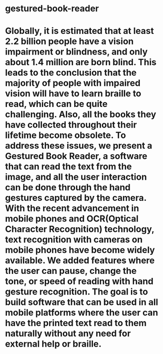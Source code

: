 # gestured-book-reader
# Globally, it is estimated that at least 2.2 billion people have a vision impairment or blindness, and only about 1.4 million are born blind. This leads to the conclusion that the majority of people with impaired vision will have to learn braille to read, which can be quite challenging. Also, all the books they have collected throughout their lifetime become obsolete. To address these issues, we present a Gestured Book Reader, a software that can read the text from the image, and all the user interaction can be done through the hand gestures captured by the camera. With the recent advancement in mobile phones and OCR(Optical Character Recognition) technology, text recognition with cameras on mobile phones have become widely available. We added features where the user can pause, change the tone, or speed of reading with hand gesture recognition. The goal is to build software that can be used in all mobile platforms where the user can have the printed text read to them naturally without any need for external help or braille.
